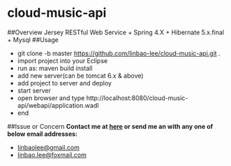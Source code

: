 # cloud-music-api
##Overview
Jersey RESTful Web Service + Spring 4.X + Hibernate 5.x.final + Mysql
##Usage
 - git clone -b master https://github.com/linbao-lee/cloud-music-api.git .
 - import project into your Eclipse
 - run as: maven build install
 - add new server(can be tomcat 6.x & above)
 - add project to server and deploy
 - start server
 - open browser and type http://localhost:8080/cloud-music-api/webapi/application.wadl 
 - end

##Issue or Concern
**Contact me at [here](https://github.com/linbao-lee/cloud-music-api/issues) or send me an with any one of below email addresses:**
- linbaolee@gmail.com
- linbao.lee@foxmail.com
